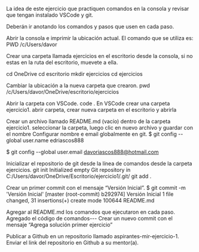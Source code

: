 La idea de este ejercicio que practiquen comandos en la consola y revisar que tengan instalado VSCode y git.

Deberán ir anotando los comandos y pasos que usen en cada paso.

Abrir la consola e imprimir la ubicación actual.
El comando que se utiliza es: PWD
/c/Users/davor

Crear una carpeta llamada ejercicios en el escritorio desde la consola, si no estas en la ruta del escritorio, muevete a ella.

 cd OneDrive
 cd escritorio
 mkdir ejercicios
 cd ejercicios

Cambiar la ubicación a la nueva carpeta que crearon.
pwd
/c/Users/davor/OneDrive/escritorio/ejercicios

Abrir la carpeta con VSCode.
code .
En VSCode crear una carpeta ejercicio1.
abrir carpeta, crear nueva carpeta en el escritorio y abrirla

Crear un archivo llamado README.md (vacío) dentro de la carpeta ejercicio1.
seleccionar la carpeta, luego clic en nuevo archivo y guardar con el nombre
Configurar nombre e email globalmente en git.
$ git config --global user.name edriascos888

$ git config --global user.email davoriascos888@hotmail.com

Inicializar el repositorio de git desde la línea de comandos desde la carpeta ejercicios.
git init
Initialized empty Git repository in C:/Users/davor/OneDrive/Escritorio/ejercicio1/.git/
git add .

Crear un primer commit con el mensaje “Versión Inicial”.
$ git commit -m 'Versión Inicial'
[master (root-commit) b292974] Versión Inicial
 1 file changed, 31 insertions(+)
 create mode 100644 README.md

Agregar al README.md los comandos que ejecutaron en cada paso.
Agregado el código de comandos---
Crear un nuevo commit con el mensaje “Agrega solución primer ejercicio”

Publicar a Github en un repositorio llamado aspirantes-mir-ejercicio-1.
Enviar el link del repositorio en Github a su mentor(a).